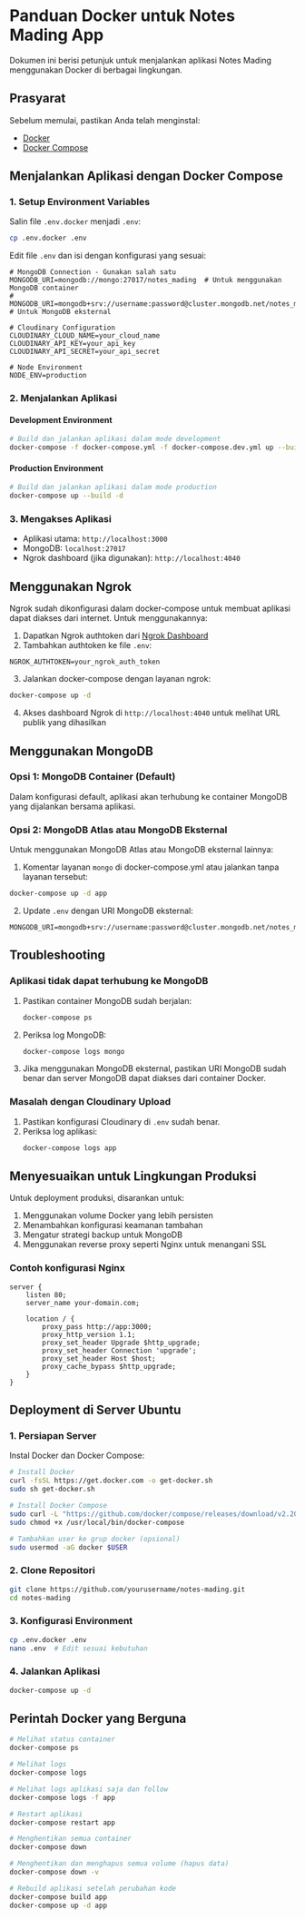 # Panduan Docker untuk Notes Mading App

Dokumen ini berisi petunjuk untuk menjalankan aplikasi Notes Mading menggunakan Docker di berbagai lingkungan.

## Prasyarat

Sebelum memulai, pastikan Anda telah menginstal:
- [Docker](https://docs.docker.com/get-docker/)
- [Docker Compose](https://docs.docker.com/compose/install/)

## Menjalankan Aplikasi dengan Docker Compose

### 1. Setup Environment Variables

Salin file `.env.docker` menjadi `.env`:

```bash
cp .env.docker .env
```

Edit file `.env` dan isi dengan konfigurasi yang sesuai:

```
# MongoDB Connection - Gunakan salah satu
MONGODB_URI=mongodb://mongo:27017/notes_mading  # Untuk menggunakan MongoDB container
# MONGODB_URI=mongodb+srv://username:password@cluster.mongodb.net/notes_mading  # Untuk MongoDB eksternal

# Cloudinary Configuration
CLOUDINARY_CLOUD_NAME=your_cloud_name
CLOUDINARY_API_KEY=your_api_key
CLOUDINARY_API_SECRET=your_api_secret

# Node Environment
NODE_ENV=production
```

### 2. Menjalankan Aplikasi

#### Development Environment

```bash
# Build dan jalankan aplikasi dalam mode development
docker-compose -f docker-compose.yml -f docker-compose.dev.yml up --build
```

#### Production Environment

```bash
# Build dan jalankan aplikasi dalam mode production
docker-compose up --build -d
```

### 3. Mengakses Aplikasi

- Aplikasi utama: `http://localhost:3000`
- MongoDB: `localhost:27017`
- Ngrok dashboard (jika digunakan): `http://localhost:4040`

## Menggunakan Ngrok

Ngrok sudah dikonfigurasi dalam docker-compose untuk membuat aplikasi dapat diakses dari internet. Untuk menggunakannya:

1. Dapatkan Ngrok authtoken dari [Ngrok Dashboard](https://dashboard.ngrok.com/)
2. Tambahkan authtoken ke file `.env`:

```
NGROK_AUTHTOKEN=your_ngrok_auth_token
```

3. Jalankan docker-compose dengan layanan ngrok:

```bash
docker-compose up -d
```

4. Akses dashboard Ngrok di `http://localhost:4040` untuk melihat URL publik yang dihasilkan

## Menggunakan MongoDB

### Opsi 1: MongoDB Container (Default)

Dalam konfigurasi default, aplikasi akan terhubung ke container MongoDB yang dijalankan bersama aplikasi.

### Opsi 2: MongoDB Atlas atau MongoDB Eksternal

Untuk menggunakan MongoDB Atlas atau MongoDB eksternal lainnya:

1. Komentar layanan `mongo` di docker-compose.yml atau jalankan tanpa layanan tersebut:

```bash
docker-compose up -d app
```

2. Update `.env` dengan URI MongoDB eksternal:

```
MONGODB_URI=mongodb+srv://username:password@cluster.mongodb.net/notes_mading
```

## Troubleshooting

### Aplikasi tidak dapat terhubung ke MongoDB

1. Pastikan container MongoDB sudah berjalan:
   ```bash
   docker-compose ps
   ```

2. Periksa log MongoDB:
   ```bash
   docker-compose logs mongo
   ```

3. Jika menggunakan MongoDB eksternal, pastikan URI MongoDB sudah benar dan server MongoDB dapat diakses dari container Docker.

### Masalah dengan Cloudinary Upload

1. Pastikan konfigurasi Cloudinary di `.env` sudah benar.
2. Periksa log aplikasi:
   ```bash
   docker-compose logs app
   ```

## Menyesuaikan untuk Lingkungan Produksi

Untuk deployment produksi, disarankan untuk:

1. Menggunakan volume Docker yang lebih persisten
2. Menambahkan konfigurasi keamanan tambahan
3. Mengatur strategi backup untuk MongoDB
4. Menggunakan reverse proxy seperti Nginx untuk menangani SSL

### Contoh konfigurasi Nginx

```nginx
server {
    listen 80;
    server_name your-domain.com;
    
    location / {
        proxy_pass http://app:3000;
        proxy_http_version 1.1;
        proxy_set_header Upgrade $http_upgrade;
        proxy_set_header Connection 'upgrade';
        proxy_set_header Host $host;
        proxy_cache_bypass $http_upgrade;
    }
}
```

## Deployment di Server Ubuntu

### 1. Persiapan Server

Instal Docker dan Docker Compose:

```bash
# Install Docker
curl -fsSL https://get.docker.com -o get-docker.sh
sudo sh get-docker.sh

# Install Docker Compose
sudo curl -L "https://github.com/docker/compose/releases/download/v2.20.0/docker-compose-$(uname -s)-$(uname -m)" -o /usr/local/bin/docker-compose
sudo chmod +x /usr/local/bin/docker-compose

# Tambahkan user ke grup docker (opsional)
sudo usermod -aG docker $USER
```

### 2. Clone Repositori

```bash
git clone https://github.com/yourusername/notes-mading.git
cd notes-mading
```

### 3. Konfigurasi Environment

```bash
cp .env.docker .env
nano .env  # Edit sesuai kebutuhan
```

### 4. Jalankan Aplikasi

```bash
docker-compose up -d
```

## Perintah Docker yang Berguna

```bash
# Melihat status container
docker-compose ps

# Melihat logs
docker-compose logs

# Melihat logs aplikasi saja dan follow
docker-compose logs -f app

# Restart aplikasi
docker-compose restart app

# Menghentikan semua container
docker-compose down

# Menghentikan dan menghapus semua volume (hapus data)
docker-compose down -v

# Rebuild aplikasi setelah perubahan kode
docker-compose build app
docker-compose up -d app
```
